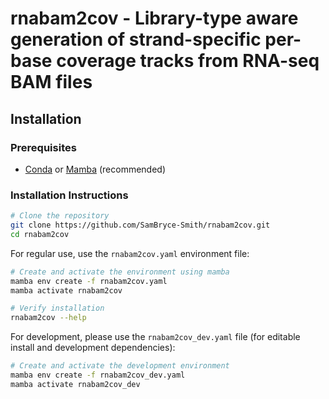 # rnabam2cov - Library-type aware generation of strand-specific per-base coverage tracks from RNA-seq BAM files

## Installation

### Prerequisites

- [Conda](https://docs.conda.io/en/latest/) or [Mamba](https://mamba.readthedocs.io/en/latest/) (recommended)

### Installation Instructions

```bash
# Clone the repository
git clone https://github.com/SamBryce-Smith/rnabam2cov.git
cd rnabam2cov
```

For regular use, use the `rnabam2cov.yaml` environment file:

```bash
# Create and activate the environment using mamba
mamba env create -f rnabam2cov.yaml
mamba activate rnabam2cov

# Verify installation
rnabam2cov --help
```

For development, please use the `rnabam2cov_dev.yaml` file (for editable install and development dependencies):

```bash
# Create and activate the development environment
mamba env create -f rnabam2cov_dev.yaml
mamba activate rnabam2cov_dev
```
